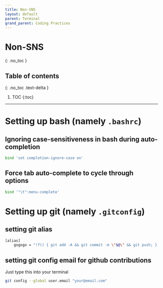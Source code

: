 ```yaml
---
title: Non-SNS
layout: default
parent: Terminal 
grand_parent: Coding Practices
---
```


# Non-SNS
{: .no_toc }

## Table of contents
{: .no_toc .text-delta }

1. TOC
{:toc}

---

# Setting up bash (namely `.bashrc`)

## Ignoring case-sensitiveness in bash during auto-completion
```bash
bind 'set completion-ignore-case on'
```

## Force tab auto-complete to cycle through options
```bash 
bind '"\t":menu-complete'
```

# Setting up git (namely `.gitconfig`)

## setting git alias
```bash
[alias]
    gogogo = "!f() { git add -A && git commit -m \"$@\" && git push; }; f"
```

## setting git config email for github contributions
Just type this into your terminal
```bash
git config --global user.email "your@email.com"
```